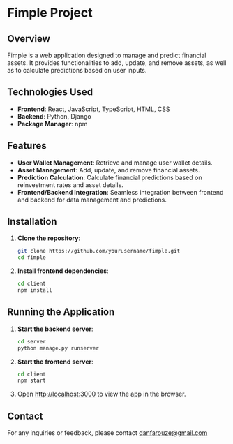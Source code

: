 # Fimple Project

## Overview

Fimple is a web application designed to manage and predict financial assets. It provides functionalities to add, update, and remove assets, as well as to calculate predictions based on user inputs.

## Technologies Used

- **Frontend**: React, JavaScript, TypeScript, HTML, CSS
- **Backend**: Python, Django
- **Package Manager**: npm

## Features

- **User Wallet Management**: Retrieve and manage user wallet details.
- **Asset Management**: Add, update, and remove financial assets.
- **Prediction Calculation**: Calculate financial predictions based on reinvestment rates and asset details.
- **Frontend/Backend Integration**: Seamless integration between frontend and backend for data management and predictions.

## Installation

1. **Clone the repository**:
    ```bash
    git clone https://github.com/yourusername/fimple.git
    cd fimple
    ```

2. **Install frontend dependencies**:
    ```bash
    cd client
    npm install
    ```

## Running the Application

1. **Start the backend server**:
    ```bash
    cd server
    python manage.py runserver
    ```

2. **Start the frontend server**:
    ```bash
    cd client
    npm start
    ```

3. Open [http://localhost:3000](http://localhost:3000) to view the app in the browser.

## Contact

For any inquiries or feedback, please contact [danfarouze@gmail.com](danfarouze@gmail.com)